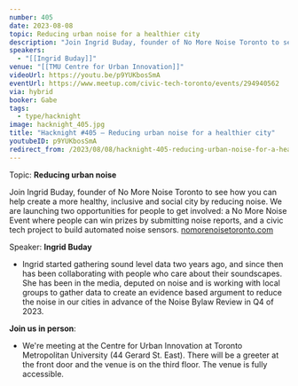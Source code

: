 ```yaml
---
number: 405
date: 2023-08-08
topic: Reducing urban noise for a healthier city
description: "Join Ingrid Buday, founder of No More Noise Toronto to see how you can help create a more healthy, inclusive and social city by reducing noise. We are launching two opportunities for people to get involved: a No More Noise Event where people can win prizes by submitting noise reports, and a civic tech project to build automated noise sensors. [nomorenoisetoronto.com](https://nomorenoisetoronto.com)"
speakers:
  - "[[Ingrid Buday]]"
venue: "[[TMU Centre for Urban Innovation]]"
videoUrl: https://youtu.be/p9YUKbosSmA
eventUrl: https://www.meetup.com/civic-tech-toronto/events/294940562
via: hybrid
booker: Gabe
tags:
  - type/hacknight
image: hacknight_405.jpg
title: "Hacknight #405 – Reducing urban noise for a healthier city"
youtubeID: p9YUKbosSmA
redirect_from: /2023/08/08/hacknight-405-reducing-urban-noise-for-a-healthier-city-with-ingrid-buday/
---
```


Topic: **Reducing urban noise**

Join Ingrid Buday, founder of No More Noise Toronto to see how you can help create a more healthy, inclusive and social city by reducing noise. We are launching two opportunities for people to get involved: a No More Noise Event where people can win prizes by submitting noise reports, and a civic tech project to build automated noise sensors. [nomorenoisetoronto.com](https://nomorenoisetoronto.com)

Speaker: **Ingrid Buday**

* Ingrid started gathering sound level data two years ago, and since then has been collaborating with people who care about their soundscapes. She has been in the media, deputed on noise and is working with local groups to gather data to create an evidence based argument to reduce the noise in our cities in advance of the Noise Bylaw Review in Q4 of 2023.

**Join us in person**:

* We're meeting at the Centre for Urban Innovation at Toronto Metropolitan University (44 Gerard St. East). There will be a greeter at the front door and the venue is on the third floor. The venue is fully accessible.
